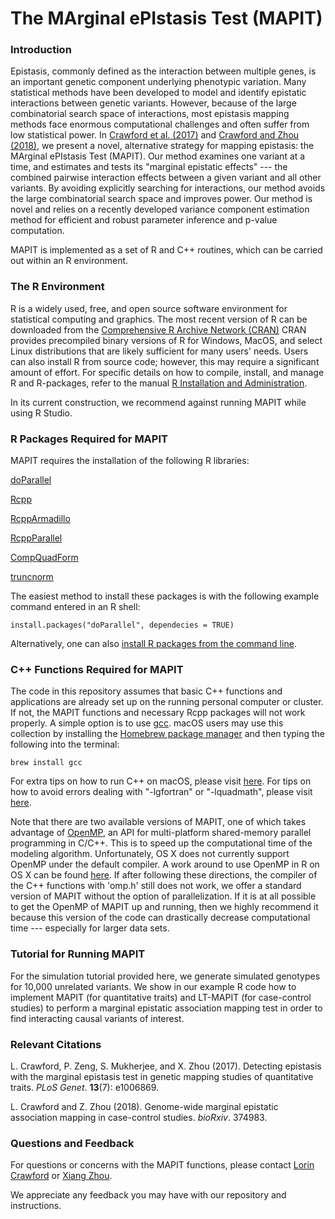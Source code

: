 # The MArginal ePIstasis Test (MAPIT)

### Introduction
Epistasis, commonly defined as the interaction between multiple genes, is an important genetic component underlying phenotypic variation. Many statistical methods have been developed to model and identify epistatic interactions between genetic variants. However, because of the large combinatorial search space of interactions, most epistasis mapping methods face enormous computational challenges and often suffer from low statistical power. In [Crawford et al. (2017)](http://journals.plos.org/plosgenetics/article?id=10.1371/journal.pgen.1006869) and [Crawford and Zhou (2018)](https://www.biorxiv.org/content/early/2018/07/23/374983), we present a novel, alternative strategy for mapping epistasis: the MArginal ePIstasis Test (MAPIT). Our method examines one variant at a time, and estimates and tests its "marginal epistatic effects" --- the combined pairwise interaction effects between a given variant and all other variants. By avoiding explicitly searching for interactions, our method avoids the large combinatorial search space and improves power. Our method is novel and relies on a recently developed variance component estimation method for efficient and robust parameter inference and p-value computation.

MAPIT is implemented as a set of R and C++ routines, which can be carried out within an R environment.


### The R Environment
R is a widely used, free, and open source software environment for statistical computing and graphics. The most recent version of R can be downloaded from the 
[Comprehensive R Archive Network (CRAN)](http://cran.r-project.org/)
CRAN provides precompiled binary versions of R for Windows, MacOS, and select Linux distributions that are likely sufficient for many users' needs.  Users can also install R from source code;  however, this may require a significant amount of effort.  For specific details on how to compile, install, and manage R and R-packages, refer to the manual [R Installation and Administration](http://cran.r-project.org/doc/manuals/r-release/R-admin.html).

In its current construction, we recommend against running MAPIT while using R Studio.


### R Packages Required for MAPIT
MAPIT requires the installation of the following R libraries:

[doParallel](https://cran.r-project.org/web/packages/doParallel/index.html)

[Rcpp](https://cran.r-project.org/web/packages/Rcpp/index.html)

[RcppArmadillo](https://cran.r-project.org/web/packages/RcppArmadillo/index.html)

[RcppParallel](https://cran.r-project.org/web/packages/RcppParallel/index.html)

[CompQuadForm](https://cran.r-project.org/web/packages/CompQuadForm/index.html)

[truncnorm](https://cran.r-project.org/web/packages/truncnorm/index.html)

The easiest method to install these packages is with the following example command entered in an R shell:

    install.packages("doParallel", dependecies = TRUE)

Alternatively, one can also [install R packages from the command line](http://cran.r-project.org/doc/manuals/r-release/R-admin.html#Installing-packages).

### C++ Functions Required for MAPIT
The code in this repository assumes that basic C++ functions and applications are already set up on the running personal computer or cluster. If not, the MAPIT functions and necessary Rcpp packages will not work properly. A simple option is to use [gcc](https://gcc.gnu.org/). macOS users may use this collection by installing the [Homebrew package manager](http://brew.sh/index.html) and then typing the following into the terminal:

    brew install gcc

For extra tips on how to run C++ on macOS, please visit [here](http://seananderson.ca/2013/11/18/rcpp-mavericks.html). For tips on how to avoid errors dealing with "-lgfortran" or "-lquadmath", please visit [here](http://thecoatlessprofessor.com/programming/rcpp-rcpparmadillo-and-os-x-mavericks-lgfortran-and-lquadmath-error/).

Note that there are two available versions of MAPIT, one of which takes advantage of [OpenMP](http://openmp.org/wp/), an API for multi-platform shared-memory parallel programming in C/C++. This is to speed up the computational time of the modeling algorithm. Unfortunately, OS X does not currently support OpenMP under the default compiler. A work around to use OpenMP in R on OS X can be found [here](http://thecoatlessprofessor.com/programming/openmp-in-r-on-os-x/). If after following these directions, the compiler of the C++ functions with 'omp.h' still does not work, we offer a standard version of MAPIT without the option of parallelization. If it is at all possible to get the OpenMP of MAPIT up and running, then we highly recommend it because this version of the code can drastically decrease computational time --- especially for larger data sets.
  

### Tutorial for Running MAPIT
For the simulation tutorial provided here, we generate simulated genotypes for 10,000 unrelated variants. We show in our example R code how to implement MAPIT (for quantitative traits) and LT-MAPIT (for case-control studies) to perform a marginal epistatic association mapping test in order to find interacting causal variants of interest.

### Relevant Citations
L. Crawford, P. Zeng, S. Mukherjee, and X. Zhou (2017). Detecting epistasis with the marginal epistasis test in genetic mapping studies of quantitative traits. *PLoS Genet*. **13**(7): e1006869.

L. Crawford and Z. Zhou (2018). Genome-wide marginal epistatic association mapping in case-control studies. *bioRxiv*. 374983.

### Questions and Feedback
For questions or concerns with the MAPIT functions, please contact
[Lorin Crawford](mailto:lorin_crawford@brown.edu) or 
[Xiang Zhou](mailto:xzhousph@umich.edu).

We appreciate any feedback you may have with our repository and instructions.
